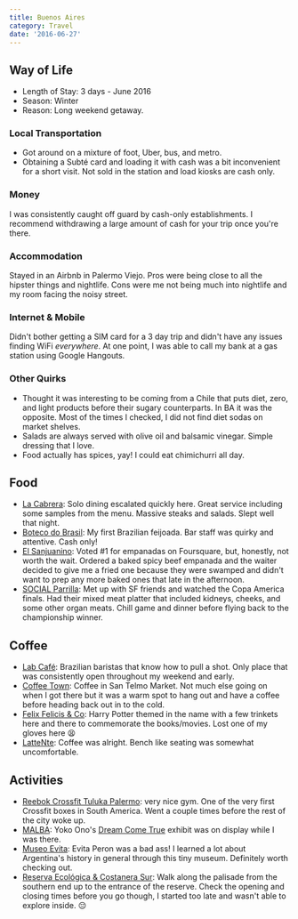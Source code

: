 ```yaml
---
title: Buenos Aires
category: Travel
date: '2016-06-27'
---
```


## Way of Life

- Length of Stay: 3 days - June 2016
- Season: Winter
- Reason: Long weekend getaway.

### Local Transportation

- Got around on a mixture of foot, Uber, bus, and metro.
- Obtaining a Subté card and loading it with cash was a bit inconvenient for a short visit. Not sold in the station and load kiosks are cash only.

### Money

I was consistently caught off guard by cash-only establishments.
I recommend withdrawing a large amount of cash for your trip once you're there.

### Accommodation

Stayed in an Airbnb in Palermo Viejo.
Pros were being close to all the hipster things and nightlife.
Cons were me not being much into nightlife and my room facing the noisy street.

### Internet & Mobile

Didn't bother getting a SIM card for a 3 day trip and didn't have any issues finding WiFi _everywhere_.
At one point, I was able to call my bank at a gas station using Google Hangouts.

### Other Quirks

- Thought it was interesting to be coming from a Chile that puts diet, zero, and light products before their
  sugary counterparts. In BA it was the opposite. Most of the times I checked, I did not find diet sodas on market shelves.
- Salads are always served with olive oil and balsamic vinegar. Simple dressing that I love.
- Food actually has spices, yay! I could eat chimichurri all day.

## Food

- [La Cabrera](http://4sq.com/oT2uRm): Solo dining escalated quickly here. Great service including some samples from the menu. Massive steaks and salads. Slept well that night.
- [Boteco do Brasil](http://4sq.com/sIE0RG): My first Brazilian feijoada. Bar staff was quirky and attentive. Cash only!
- [El Sanjuanino](http://4sq.com/t9MnzD): Voted #1 for empanadas on Foursquare, but, honestly, not worth the wait. Ordered a baked spicy beef empanada and the waiter decided to give me a fried one because they were swamped and didn't want to prep any more baked ones that late in the afternoon.
- [SOCIAL Parrilla](http://4sq.com/1zcT3uC): Met up with SF friends and watched the Copa America finals. Had their mixed meat platter that included kidneys, cheeks, and some other organ meats. Chill game and dinner before flying back to the championship winner.

## Coffee

- [Lab Café](https://foursquare.com/v/lab-training-center--coffee-shop/542c714a498ed1d8ff638938): Brazilian baristas that know how to pull a shot. Only place that was consistently open throughout my weekend and early.
- [Coffee Town](https://foursquare.com/v/coffee-town/50b0b9f0e4b04cb0a21732d3): Coffee in San Telmo Market. Not much else going on when I got there but it was a warm spot to hang out and have a coffee before heading back out in to the cold.
- [Felix Felicis & Co](https://foursquare.com/v/felix-felicis--co/5516bb56498ec1fbae8d14ab): Harry Potter themed in the name with a few trinkets here and there to commemorate the books/movies. Lost one of my gloves here :tired_face:
- [LatteNte](https://foursquare.com/v/lattente/50a3c612e4b0b35f502fbb21): Coffee was alright. Bench like seating was somewhat uncomfortable.

## Activities

- [Reebok Crossfit Tuluka Palermo](http://4sq.com/QO16wS): very nice gym. One of the very first Crossfit boxes in South America. Went a couple times before the rest of the city woke up.
- [MALBA](https://foursquare.com/v/museo-de-arte-latinoamericano-de-buenos-aires-malba/4b37a2dbf964a520684325e3): Yoko Ono's [Dream Come True](http://www.malba.org.ar/evento/yoko-ono-dream-come-true/) exhibit was on display while I was there.
- [Museo Evita](https://foursquare.com/v/museo-evita/4b05871af964a520e07f22e3): Evita Peron was a bad ass! I learned a lot about Argentina's history in general through this tiny museum. Definitely worth checking out.
- [Reserva Ecológica & Costanera Sur](https://foursquare.com/v/reserva-ecol%C3%B3gica/4c0a76bf6071a593428cdf32): Walk along the palisade from the southern end up to the entrance of the reserve. Check the opening and closing times before you go though, I started too late and wasn't able to explore inside. :pensive:
